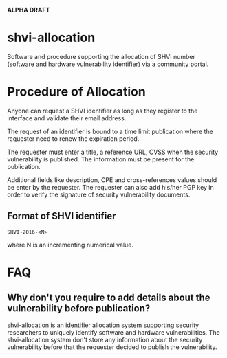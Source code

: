 **ALPHA DRAFT**

# shvi-allocation

Software and procedure supporting the allocation of SHVI number (software and hardware vulnerability identifier) via a community portal.

# Procedure of Allocation

Anyone can request a SHVI identifier as long as they register to the interface and validate their email address.

The request of an identifier is bound to a time limit publication where the requester need to renew the expiration period.

The requester must enter a title, a reference URL, CVSS when the security vulnerability is published. The information must be present for the publication.

Additional fields like description, CPE and cross-references values should be enter by the requester. The requester can also
add his/her PGP key in order to verify the signature of security vulnerability documents.

## Format of SHVI identifier

~~~~
SHVI-2016-<N>
~~~~

where N is an incrementing numerical value.

# FAQ

## Why don't you require to add details about the vulnerability before publication?

shvi-allocation is an identifier allocation system supporting security researchers to uniquely identify software
and hardware vulnerabilities. The shvi-allocation system don't store any information about the security vulnerability
before that the requester decided to publish the vulnerability.
